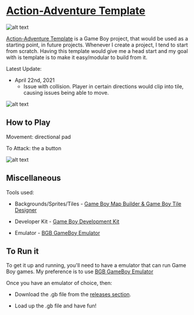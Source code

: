 # [Action-Adventure Template](https://asgith.github.io/action-adventure-template-page)

![alt text](https://asgith.github.io/images/action-adventure-template-02.png "Action-Adventure Template Screenshot")

[Action-Adventure Template](https://asgith.github.io/action-adventure-template-page) is a Game Boy project, that would be used as a starting point, in future projects. Whenever I create a project, I tend to start from scratch. Having this template would give me a head start and my goal with is template is to make it easy/modular to build from it.

Latest Update:

* April 22nd, 2021
  - Issue with collision. Player in certain directions would clip into tile, causing issues being able to move.

![alt text](https://asgith.github.io/images/action-adventure-template-03.png "Action-Adventure Template Screenshot")

## How to Play

Movement: directional pad

To Attack: the a button

![alt text](https://asgith.github.io/images/action-adventure-template-05.png "Action-Adventure Template Screenshot")

## Miscellaneous

Tools used:

* Backgrounds/Sprites/Tiles - [Game Boy Map Builder & Game Boy Tile Designer](https://github.com/gbdk-2020/GBTD_GBMB)

* Developer Kit - [Game Boy Development Kit](https://github.com/gbdk-2020/gbdk-2020)

* Emulator - [BGB GameBoy Emulator](http://bgb.bircd.org/)

## To Run it

To get it up and running, you'll need to have a emulator that can run Game Boy games. My preference is to use [BGB GameBoy Emulator](http://bgb.bircd.org/)

Once you have an emulator of choice, then:

* Download the .gb file from the [releases section](https://github.com/ASGitH/game-Boy-Action-Adventure-Template/releases/tag/build-00).

* Load up the .gb file and have fun!
